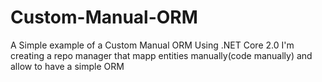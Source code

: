 # Custom-Manual-ORM
A Simple example of a Custom Manual ORM
Using .NET Core 2.0 I'm creating a repo manager that mapp entities manually(code manually) and allow to have a simple ORM
